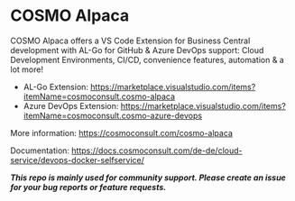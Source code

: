 # COSMO Alpaca

COSMO Alpaca offers a VS Code Extension for Business Central development with AL-Go for GitHub & Azure DevOps support: Cloud Development Environments, CI/CD, convenience features, automation & a lot more!

- AL-Go Extension: https://marketplace.visualstudio.com/items?itemName=cosmoconsult.cosmo-alpaca
- Azure DevOps Extension: https://marketplace.visualstudio.com/items?itemName=cosmoconsult.cosmo-azure-devops

More information: https://cosmoconsult.com/cosmo-alpaca

Documentation: https://docs.cosmoconsult.com/de-de/cloud-service/devops-docker-selfservice/

***This repo is mainly used for community support. Please create an issue for your bug reports or feature requests.***
